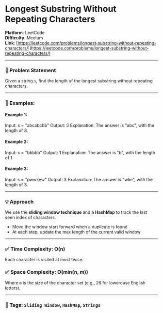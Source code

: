 # Longest Substring Without Repeating Characters

**Platform**: LeetCode  
**Difficulty**: Medium  
**Link**: [https://leetcode.com/problems/longest-substring-without-repeating-characters/](https://leetcode.com/problems/longest-substring-without-repeating-characters/)

---

### 🧠 Problem Statement

Given a string `s`, find the length of the longest substring without repeating characters.

---

### 🧪 Examples:

#### Example 1:
Input: s = "abcabcbb"
Output: 3
Explanation: The answer is "abc", with the length of 3.


#### Example 2:
Input: s = "bbbbb"
Output: 1
Explanation: The answer is "b", with the length of 1


#### Example 3:
Input: s = "pwwkew"
Output: 3
Explanation: The answer is "wke", with the length of 3.


---

### 💡 Approach

We use the **sliding window technique** and a **HashMap** to track the last seen index of characters.

- Move the window start forward when a duplicate is found
- At each step, update the max length of the current valid window

---

### ✅ Time Complexity: O(n)
Each character is visited at most twice.

### ✅ Space Complexity: O(min(n, m))
Where `m` is the size of the character set (e.g., 26 for lowercase English letters).

---

### 📌 Tags: `Sliding Window`, `HashMap`, `Strings`


